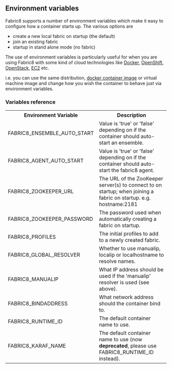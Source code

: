 ## Environment variables

Fabric8 supports a number of environment variables which make it easy to configure how a container starts up. The various options are

 * create a new local fabric on startup (the default)
 * join an existing fabric
 * startup in stand alone mode (no fabric)

The use of environment variables is particularly useful for when you are using Fabric8 with some kind of cloud technologies like [Docker](docker.html), [OpenShift](https://www.openshift.com/quickstarts/jboss-fuse-61), [OpenStack](cloudContainers.html), [EC2](cloudContainers.html) etc.

i.e. you can use the same distribution, [docker container image](https://github.com/fabric8io/fabric8-docker#fabric8-docker) or virtual machine image and change how you wish the container to behave just via environment variables.

### Variables reference

<table class="table table-striped">
<tr>
<th>Environment Variable</th>
<th>Description</th>
</tr>
<tr>
<td>FABRIC8_ENSEMBLE_AUTO_START</td>
<td>Value is 'true' or 'false' depending on if the container should auto-start an ensemble.</td>
</tr>
<tr>
<td>FABRIC8_AGENT_AUTO_START</td>
<td>Value is 'true' or 'false' depending on if the container should auto-start the fabric8 agent.</td>
</tr>
<tr>
<td>FABRIC8_ZOOKEEPER_URL</td>
<td>The URL of the ZooKeeper server(s) to connect to on startup; when joining a fabric on startup. e.g. hostname:2181</td>
</tr>
<tr>
<td>FABRIC8_ZOOKEEPER_PASSWORD</td>
<td>The password used when automatically creating a fabric on startup.</td>
</tr>
<tr>
<td>FABRIC8_PROFILES</td>
<td>The initial profiles to add to a newly created fabric.</td>
</tr>
<tr>
<td>FABRIC8_GLOBAL_RESOLVER</td>
<td>Whether to use manualip, localip or localhostname to resolve names.</td>
</tr>
<tr>
<td>FABRIC8_MANUALIP</td>
<td>What IP address should be used if the 'manualip' resolver is used (see above).</td>
</tr>
<tr>
<td>FABRIC8_BINDADDRESS</td>
<td>What network address should the container bind to.</td>
</tr>
<tr>
<td>FABRIC8_RUNTIME_ID</td>
<td>The default container name to use.</td>
</tr>
<tr>
<td>FABRIC8_KARAF_NAME</td>
<td>The default container name to use (now <b>deprecated</b>, please use FABRIC8_RUNTIME_ID instead).</td>
</tr>
</table>
